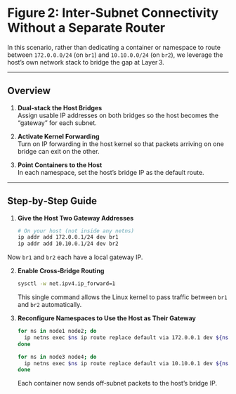 # Figure 2: Inter‑Subnet Connectivity Without a Separate Router

In this scenario, rather than dedicating a container or namespace to route between `172.0.0.0/24` (on `br1`) and `10.10.0.0/24` (on `br2`), we leverage the host’s own network stack to bridge the gap at Layer 3.

---

## Overview

1. **Dual‑stack the Host Bridges**  
   Assign usable IP addresses on both bridges so the host becomes the “gateway” for each subnet.

2. **Activate Kernel Forwarding**  
   Turn on IP forwarding in the host kernel so that packets arriving on one bridge can exit on the other.

3. **Point Containers to the Host**  
   In each namespace, set the host’s bridge IP as the default route.

---

## Step‑by‑Step Guide

1. **Give the Host Two Gateway Addresses**
   ```bash
   # On your host (not inside any netns)
   ip addr add 172.0.0.1/24 dev br1
   ip addr add 10.10.0.1/24 dev br2
   ```


Now `br1` and `br2` each have a local gateway IP.

2. **Enable Cross‑Bridge Routing**

   ```bash
   sysctl -w net.ipv4.ip_forward=1
   ```

   This single command allows the Linux kernel to pass traffic between `br1` and `br2` automatically.

3. **Reconfigure Namespaces to Use the Host as Their Gateway**

   ```bash
   for ns in node1 node2; do
     ip netns exec $ns ip route replace default via 172.0.0.1 dev ${ns}-veth
   done

   for ns in node3 node4; do
     ip netns exec $ns ip route replace default via 10.10.0.1 dev ${ns}-veth
   done
   ```

   Each container now sends off‑subnet packets to the host’s bridge IP.
